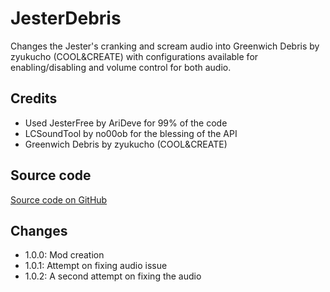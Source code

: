 # JesterDebris
Changes the Jester's cranking and scream audio into Greenwich Debris by zyukucho (COOL&CREATE) with configurations available for enabling/disabling and volume control for both audio.<br>

## Credits
- Used JesterFree by AriDeve for 99% of the code
- LCSoundTool by no00ob for the blessing of the API
- Greenwich Debris by zyukucho (COOL&CREATE) 

## Source code
[Source code on GitHub](https://github.com/Minzhire/JesterDebris)

## Changes
- 1.0.0: Mod creation
- 1.0.1: Attempt on fixing audio issue
- 1.0.2: A second attempt on fixing the audio